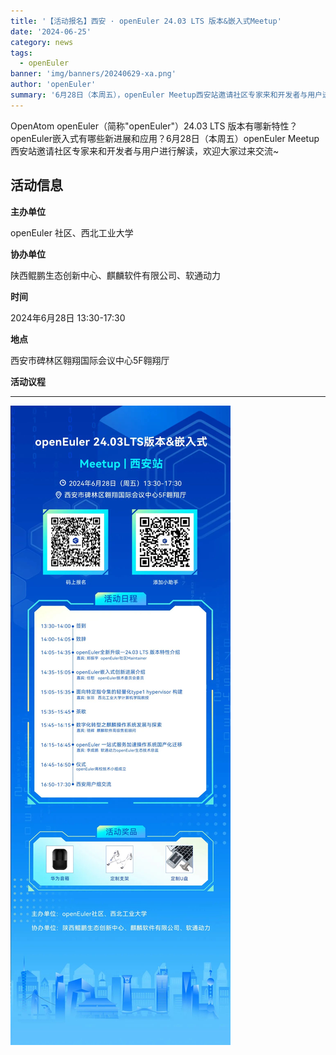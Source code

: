 ```yaml
---
title: '【活动报名】西安 · openEuler 24.03 LTS 版本&嵌入式Meetup'
date: '2024-06-25'
category: news
tags:
  - openEuler
banner: 'img/banners/20240629-xa.png'
author: 'openEuler'
summary: '6月28日（本周五），openEuler Meetup西安站邀请社区专家来和开发者与用户进行解读。'
---
```






OpenAtom openEuler（简称\"openEuler\"）24.03 LTS
版本有哪新特性？openEuler嵌入式有哪些新进展和应用？6月28日（本周五）openEuler
Meetup西安站邀请社区专家来和开发者与用户进行解读，欢迎大家过来交流\~

**活动信息**
----


**主办单位**

openEuler
社区、西北工业大学


**协办单位**

陕西鲲鹏生态创新中心、麒麟软件有限公司、软通动力

**时间**

2024年6月28日 13:30-17:30

**地点**

西安市碑林区翱翔国际会议中心5F翱翔厅

**活动议程**

----



![image2](./media/image2.jpeg)